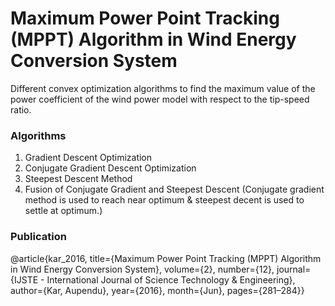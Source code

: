 # Maximum Power Point Tracking (MPPT) Algorithm in Wind Energy Conversion System

Different convex optimization algorithms to find the maximum value of the power coefficient of the wind power model
with respect to the tip-speed ratio.

### Algorithms
1. Gradient Descent Optimization
2. Conjugate Gradient Descent Optimization
3. Steepest Descent Method
4. Fusion of Conjugate Gradient and Steepest Descent (Conjugate gradient method is used to reach near optimum & steepest decent is used to settle at optimum.)

### Publication

@article{kar_2016, title={Maximum Power Point Tracking (MPPT) Algorithm in Wind Energy Conversion System}, volume={2}, number={12}, journal={IJSTE - International Journal of Science Technology & Engineering}, author={Kar, Aupendu}, year={2016}, month={Jun}, pages={281–284}}
